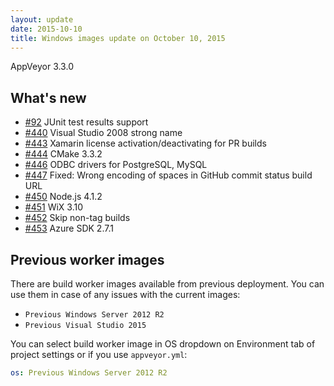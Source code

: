```yaml
---
layout: update
date: 2015-10-10
title: Windows images update on October 10, 2015
---
```


AppVeyor 3.3.0

## What's new

* [#92](https://github.com/appveyor/ci/issues/92) JUnit test results support
* [#440](https://github.com/appveyor/ci/issues/440) Visual Studio 2008 strong name
* [#443](https://github.com/appveyor/ci/issues/443) Xamarin license activation/deactivating for PR builds
* [#444](https://github.com/appveyor/ci/issues/444) CMake 3.3.2
* [#446](https://github.com/appveyor/ci/issues/446) ODBC drivers for PostgreSQL, MySQL
* [#447](https://github.com/appveyor/ci/issues/447) Fixed: Wrong encoding of spaces in GitHub commit status build URL
* [#450](https://github.com/appveyor/ci/issues/450) Node.js 4.1.2
* [#451](https://github.com/appveyor/ci/issues/451) WiX 3.10
* [#452](https://github.com/appveyor/ci/issues/452) Skip non-tag builds
* [#453](https://github.com/appveyor/ci/issues/453) Azure SDK 2.7.1

## Previous worker images

There are build worker images available from previous deployment. You can use them in case of any issues with the current images:

* `Previous Windows Server 2012 R2`
* `Previous Visual Studio 2015`

You can select build worker image in OS dropdown on Environment tab of project settings or if you use `appveyor.yml`:

```yaml
os: Previous Windows Server 2012 R2
```
